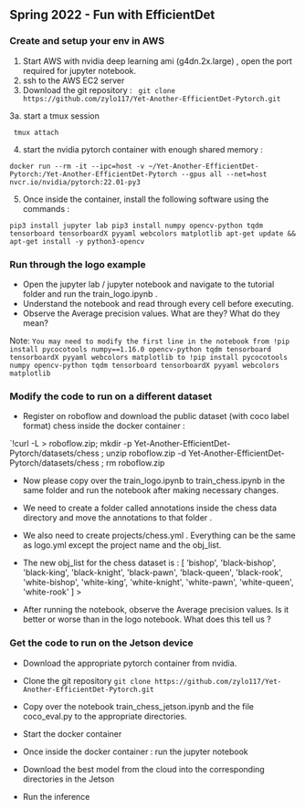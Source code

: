 ## Spring 2022 - Fun with EfficientDet

### Create and setup your env in AWS
1. Start AWS with nvidia deep learning ami (g4dn.2x.large) , open the port required for jupyter notebook. 
2. ssh to the AWS EC2 server 
3. Download the git repository :
` git clone https://github.com/zylo117/Yet-Another-EfficientDet-Pytorch.git`

3a. start a tmux session 

` tmux attach` 

4. start the nvidia pytorch container with enough shared memory : 

`docker run --rm -it --ipc=host -v ~/Yet-Another-EfficientDet-Pytorch:/Yet-Another-EfficientDet-Pytorch --gpus all --net=host nvcr.io/nvidia/pytorch:22.01-py3`


5. Once inside the container,  install the following software using the commands : 

`pip3 install jupyter lab
pip3 install numpy opencv-python tqdm tensorboard tensorboardX pyyaml webcolors matplotlib
apt-get update && apt-get install -y python3-opencv
`
### Run through the  logo example
* Open the jupyter lab / jupyter notebook and navigate to the tutorial folder and run the train_logo.ipynb . 
* Understand the notebook and read through every cell before executing.
* Observe the Average precision values. What are they? What do they mean? 

Note: `You may need to modify the first line in the notebook from !pip install pycocotools numpy==1.16.0 opencv-python tqdm tensorboard tensorboardX pyyaml webcolors matplotlib to !pip install pycocotools numpy opencv-python tqdm tensorboard tensorboardX pyyaml webcolors matplotlib`

### Modify the code to run on a different dataset
* Register on roboflow and download the public dataset (with coco label format) chess inside the docker container : 

`!curl -L <link from roboflow> > roboflow.zip; mkdir -p Yet-Another-EfficientDet-Pytorch/datasets/chess ; unzip roboflow.zip -d Yet-Another-EfficientDet-Pytorch/datasets/chess ; rm roboflow.zip

* Now please copy over the train_logo.ipynb to train_chess.ipynb in  the same folder and run the notebook after making necessary changes. 

* We need to create a folder called annotations inside the chess data directory and move the annotations to that folder .

* We also need to create projects/chess.yml . Everything can be the same as logo.yml except the project name and the obj_list. 
* The new obj_list for the chess dataset is : [ 'bishop', 'black-bishop', 'black-king', 'black-knight',  'black-pawn', 'black-queen', 'black-rook', 'white-bishop', 'white-king',  'white-knight', 'white-pawn', 'white-queen',  'white-rook' ] >



* After running the notebook, observe the Average precision values. Is it better or worse than in the logo notebook. What does this tell us ?

### Get the code to run on the Jetson device
* Download the appropriate pytorch container from nvidia.  

* Clone the git repository 
`git clone https://github.com/zylo117/Yet-Another-EfficientDet-Pytorch.git`

* Copy over the notebook train_chess_jetson.ipynb and the file coco_eval.py to the appropriate directories. 
* Start the docker container
* Once inside the docker container : run the jupyter notebook
* Download the best model from the cloud into the corresponding directories in the Jetson
* Run the inference

